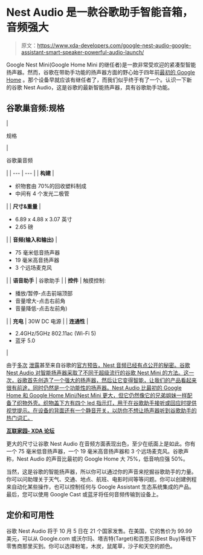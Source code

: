 # Nest Audio 是一款谷歌助手智能音箱，音频强大

> 原文：<https://www.xda-developers.com/google-nest-audio-google-assistant-smart-speaker-powerful-audio-launch/>

Google Nest Mini(Google Home Mini 的继任者)是一款非常受欢迎的紧凑型智能扬声器。然而，谷歌在带助手功能的扬声器方面的野心始于四年前[最初的 Google Home](https://forum.xda-developers.com/connected-home/google-home) 。那个设备早就应该有继任者了，而我们似乎终于有了一个。认识一下新的谷歌 Nest Audio，这是谷歌的最新智能扬声器，具有谷歌助手功能。

## 谷歌巢音频:规格

| 

规格

 | 

谷歌巢音频

 |
| --- | --- |
| **构建** | 

*   织物套由 70%的回收塑料制成
*   中间有 4 个发光二极管

 |
| **尺寸&重量** | 

*   6.89 x 4.88 x 3.07 英寸
*   2.65 磅

 |
| **音频(输入和输出)** | 

*   75 毫米低音扬声器
*   19 毫米高音扬声器
*   3 个远场麦克风

 |
| **语音助手** | 谷歌助手 |
| **控件** | 触摸控制:

*   播放/暂停-点击前端顶部
*   音量增大-点击右前角
*   音量降低-点击左前角)

 |
| **充电** | 30W DC 电源 |
| **连通性** | 

*   2.4GHz/5GHz 802.11ac (Wi-Fi 5)
*   蓝牙 5.0

 |

由于[多次](https://www.xda-developers.com/google-nest-audio-chromecast-google-tv-leaks-more-details/) [泄露](https://www.xda-developers.com/google-chromecast-with-google-tv-google-nest-audio-smart-speaker-leak/)甚至来自谷歌的[官方预告，Nest 音频已经有点公开的秘密。谷歌 Nest Audio 对智能扬声器采取了不同于超级流行的谷歌 Nest Mini 的方法。这一次，谷歌首先创造了一个强大的扬声器，然后让它变得智能，让我们的产品看起来很有前途，同时仍然是一个功能性的扬声器。Nest Audio 比最初的 Google Home 和 Google Home Mini/Nest Mini 更大，但它仍然像它的兄弟姐妹一样配备了织物外壳。织物盖下方有四个 led 指示灯，用于在谷歌助手接听或回应时提供视觉提示。在设备的背面还有一个静音开关，以防你不想让扬声器听到谷歌助手的热门词汇。](https://www.xda-developers.com/google-home-nest-smart-speaker-successor-leak/)

**[互联家园- XDA 论坛](https://forum.xda-developers.com/connected-home)**

更大的尺寸让谷歌 Nest Audio 在音频方面表现出色，至少在纸面上是如此。你有一个 75 毫米低音扬声器，一个 19 毫米高音扬声器和 3 个远场麦克风。谷歌声称，Nest Audio 的声音比最初的 Google Home 大 75%，低音响应强 50%。

当然，这是谷歌的智能扬声器，所以你可以通过你的声音来挖掘谷歌助手的力量。你可以问助理关于天气、交通、地点、航班、电影时间等等问题。你可以创建例程来自动化某些操作，也可以控制任何与 Google Assistant 生态系统集成的产品。最后，您可以使用 Google Cast 或蓝牙将任何音频传输到设备上。

## 定价和可用性

谷歌 Nest Audio 将于 10 月 5 日在 21 个国家发售。在美国，它的售价为 99.99 美元，可以从 Google.com 或沃尔玛、塔吉特(Target)和百思买(Best Buy)等线下零售商那里买到。你可以选择粉笔，木炭，鼠尾草，沙子和天空的颜色。